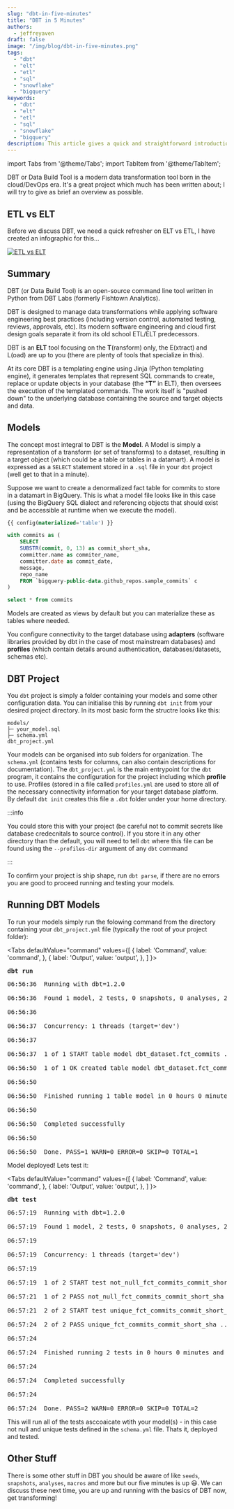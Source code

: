 ```yaml
---
slug: "dbt-in-five-minutes"
title: "DBT in 5 Minutes"
authors:	
  - jeffreyaven
draft: false
image: "/img/blog/dbt-in-five-minutes.png"
tags: 
  - "dbt"
  - "elt"  
  - "etl"
  - "sql"
  - "snowflake"  
  - "bigquery"
keywords:	
  - "dbt"
  - "elt"  
  - "etl"
  - "sql"
  - "snowflake"  
  - "bigquery"
description: This article gives a quick and straightforward introduction to dbt - the Data Build Tool - with examples using BigQuery.
---
```


import Tabs from '@theme/Tabs';
import TabItem from '@theme/TabItem';

DBT or Data Build Tool is a modern data transformation tool born in the cloud/DevOps era. It's a great project which much has been written about; I will try to give as brief an overview as possible.  

## ETL vs ELT

Before we discuss DBT, we need a quick refresher on ELT vs ETL, I have created an infographic for this...  

[![ETL vs ELT](images/etl-vs-elt.png)](images/etl-vs-elt.png)

## Summary

DBT (or Data Build Tool) is an open-source command line tool written in Python from DBT Labs (formerly Fishtown Analytics).  

DBT is designed to manage data transformations while applying software engineering best practices (including version control, automated testing, reviews, approvals, etc).  Its modern software engineering and cloud first design goals separate it from its old school ETL/ELT predecessors.  

DBT is an __ELT__ tool focusing on the __T__(ransform) only, the E(xtract) and L(oad) are up to you (there are plenty of tools that specialize in this).  

At its core DBT is a templating engine using Jinja (Python templating engine), it generates templates that represent SQL commands to create, replace or update objects in your database (the **“T”** in ELT), then oversees the execution of the templated commands.  The work itself is "pushed down" to the underlying database containing the source and target objects and data.   

## Models

The concept most integral to DBT is the __Model__.  A Model is simply a representation of a transform (or set of transforms) to a dataset, resulting in a target object (which could be a table or tables in a datamart).  A model is expressed as a `SELECT` statement stored in a `.sql` file in your `dbt` project (well get to that in a minute).  

Suppose we want to create a denormalized fact table for commits to store in a datamart in BigQuery.  This is what a model file looks like in this case (using the BigQuery SQL dialect and referencing objects that should exist and be accessible at runtime when we execute the model).  

```sql
{{ config(materialized='table') }}

with commits as (
    SELECT 
    SUBSTR(commit, 0, 13) as commit_short_sha,
    committer.name as commiter_name,
    committer.date as commit_date,
    message,
    repo_name
    FROM `bigquery-public-data.github_repos.sample_commits` c
)

select * from commits
```

Models are created as views by default but you can materialize these as tables where needed.  

You configure connectivity to the target database using __adapters__ (software libraries provided by dbt in the case of most mainstream databases) and __profiles__ (which contain details around authentication, databases/datasets, schemas etc).  

## DBT Project

You `dbt` project is simply a folder containing your models and some other configuration data.  You can initialise this by running `dbt init` from your desired project directory.  In its most basic form the structre looks like this:  

```
models/
├─ your_model.sql
├─ schema.yml
dbt_project.yml
```
Your models can be organised into sub folders for organization.  The `schema.yml` (contains tests for columns, can also contain descriptions for documentation).  The `dbt_project.yml` is the main entrypoint for the `dbt` program, it contains the configuration for the project including which __profile__ to use.  Profiles (stored in a file called `profiles.yml` are used to store all of the necessary connectivity information for your target database platform.  By default `dbt init` creates this file a `.dbt` folder under your home directory.  

:::info

You could store this with your project (be careful not to commit secrets like database credecnitals to source control).  If you store it in any other directory than the default, you will need to tell `dbt` where this file can be found using the `--profiles-dir` argument of any `dbt` command

:::

To confirm your project is ship shape, run `dbt parse`, if there are no errors you are good to proceed running and testing your models.  

## Running DBT Models

To run your models simply run the folowing command from the directory containing your `dbt_project.yml` file (typically the root of your project folder):  

<Tabs
  defaultValue="command"
  values={[
    { label: 'Command', value: 'command', },
    { label: 'Output', value: 'output', },
  ]
}>
<TabItem value="command">
<pre>
<b>dbt run</b>
</pre>
</TabItem>
<TabItem value="output">
<pre>
06:56:36  Running with dbt=1.2.0<br />
06:56:36  Found 1 model, 2 tests, 0 snapshots, 0 analyses, 285 macros, 0 operations, 0 seed files, 0 sources, 0 exposures, 0 metrics<br />
06:56:36<br />
06:56:37  Concurrency: 1 threads (target='dev')<br />
06:56:37<br />
06:56:37  1 of 1 START table model dbt_dataset.fct_commits ............................... [RUN]<br />
06:56:50  1 of 1 OK created table model dbt_dataset.fct_commits .......................... [CREATE TABLE (672.3k rows, 396.7 MB processed) in 13.28s]<br />
06:56:50<br />
06:56:50  Finished running 1 table model in 0 hours 0 minutes and 14.01 seconds (14.01s).<br />
06:56:50<br />
06:56:50  Completed successfully<br />
06:56:50<br />
06:56:50  Done. PASS=1 WARN=0 ERROR=0 SKIP=0 TOTAL=1
</pre>
</TabItem>
</Tabs>

Model deployed!  Lets test it:   

<Tabs
  defaultValue="command"
  values={[
    { label: 'Command', value: 'command', },
    { label: 'Output', value: 'output', },
  ]
}>
<TabItem value="command">
<pre>
<b>dbt test</b>
</pre>
</TabItem>
<TabItem value="output">
<pre>
06:57:19  Running with dbt=1.2.0<br />
06:57:19  Found 1 model, 2 tests, 0 snapshots, 0 analyses, 285 macros, 0 operations, 0 seed files, 0 sources, 0 exposures, 0 metrics<br />
06:57:19<br />
06:57:19  Concurrency: 1 threads (target='dev')<br />
06:57:19<br />
06:57:19  1 of 2 START test not_null_fct_commits_commit_short_sha ........................ [RUN]<br />
06:57:21  1 of 2 PASS not_null_fct_commits_commit_short_sha .............................. [PASS in 1.88s]<br />
06:57:21  2 of 2 START test unique_fct_commits_commit_short_sha .......................... [RUN]<br />
06:57:24  2 of 2 PASS unique_fct_commits_commit_short_sha ................................ [PASS in 3.14s]<br />
06:57:24<br />
06:57:24  Finished running 2 tests in 0 hours 0 minutes and 5.41 seconds (5.41s).<br />
06:57:24<br />
06:57:24  Completed successfully<br />
06:57:24<br />
06:57:24  Done. PASS=2 WARN=0 ERROR=0 SKIP=0 TOTAL=2
</pre>
</TabItem>
</Tabs>

This will run all of the tests asccoaicate wtith your model(s) - in this case not null and unique tests defined in the `schema.yml` file.  Thats it, deployed and tested.  

## Other Stuff

There is some other stuff in DBT you should be aware of like `seeds`, `snapshots`, `analyses`, `macros` and more but our five minutes is up :smiley:.  We can discuss these next time, you are up and running with the basics of DBT now, get transforming!  

